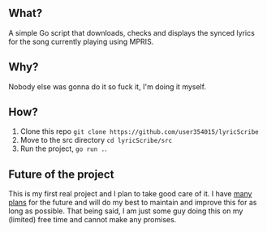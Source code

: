 ## What?
A simple Go script that downloads, checks and displays the synced lyrics for the song currently playing using MPRIS.

## Why?
Nobody else was gonna do it so fuck it, I'm doing it myself.

## How?
1. Clone this repo ```git clone https://github.com/user354015/lyricScribe```
2. Move to the src directory ```cd lyricScribe/src```
3. Run the project, ```go run .```.

## Future of the project
This is my first real project and I plan to take good care of it. I have [many plans](/roadmap.md) for the future and will do my best to maintain and improve this for as long as possible. That being said, I am just some guy doing this on my (limited) free time and cannot make any promises.
